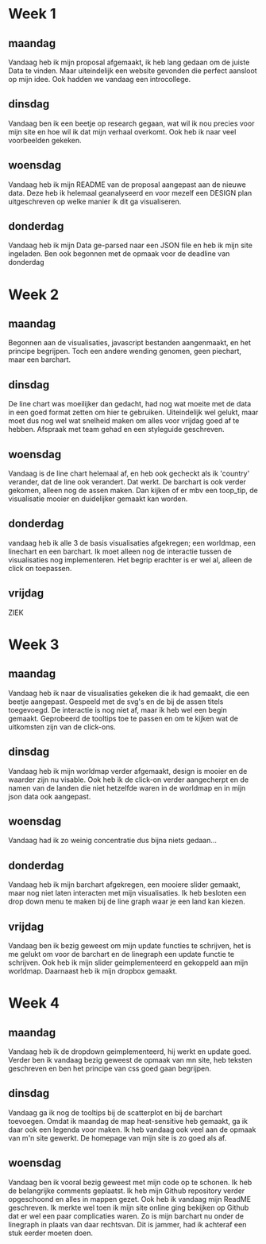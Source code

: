 # Week 1

## maandag
Vandaag heb ik mijn proposal afgemaakt, ik heb lang gedaan om de juiste Data te vinden. Maar uiteindelijk een website gevonden die perfect aansloot op mijn idee. Ook hadden we vandaag een introcollege.

## dinsdag
Vandaag ben ik een beetje op research gegaan, wat wil ik nou precies voor mijn site en hoe wil ik dat mijn verhaal overkomt. Ook heb ik naar veel voorbeelden gekeken.

## woensdag
Vandaag heb ik mijn README van de proposal aangepast aan de nieuwe data. Deze heb ik helemaal geanalyseerd en voor mezelf een DESIGN plan uitgeschreven op welke manier ik dit ga visualiseren.

## donderdag
Vandaag heb ik mijn Data ge-parsed naar een JSON file en heb ik mijn site ingeladen. Ben ook begonnen met de opmaak voor de deadline van donderdag

# Week 2

## maandag
Begonnen aan de visualisaties, javascript bestanden aangenmaakt, en het principe begrijpen. Toch een andere wending genomen, geen piechart, maar een barchart.

## dinsdag
De line chart was moeilijker dan gedacht, had nog wat moeite met de data in een goed format zetten om hier te gebruiken. Uiteindelijk wel gelukt, maar moet dus nog wel wat snelheid maken om alles voor vrijdag goed af te hebben. Afspraak met team gehad en een styleguide geschreven.

## woensdag
Vandaag is de line chart helemaal af, en heb ook gecheckt als ik 'country' verander, dat de line ook verandert. Dat werkt. De barchart is ook verder gekomen, alleen nog de assen maken. Dan kijken of er mbv een toop_tip, de visualisatie mooier en duidelijker gemaakt kan worden.

## donderdag
vandaag heb ik alle 3 de basis visualisaties afgekregen; een worldmap, een linechart en een barchart. Ik moet alleen nog de interactie tussen de visualisaties nog implementeren. Het begrip erachter is er wel al, alleen de click on toepassen.  

## vrijdag
ZIEK

# Week 3

## maandag
Vandaag heb ik naar de visualisaties gekeken die ik had gemaakt, die een beetje aangepast. Gespeeld met de svg's en de bij de assen titels toegevoegd. De interactie is nog niet af, maar ik heb wel een begin gemaakt. Geprobeerd de tooltips toe te passen en om te kijken wat de uitkomsten zijn van de click-ons. 

## dinsdag
Vandaag heb ik mijn worldmap verder afgemaakt, design is mooier en de waarder zijn nu visable. Ook heb ik de click-on verder aangecherpt en de namen van de landen die niet hetzelfde waren in de worldmap en in mijn json data ook aangepast.

## woensdag
Vandaag had ik zo weinig concentratie dus bijna niets gedaan...

## donderdag
Vandaag heb ik mijn barchart afgekregen, een mooiere slider gemaakt, maar nog niet laten interacten met mijn visualisaties. Ik heb besloten een drop down menu te maken bij de line graph waar je een land kan kiezen.

## vrijdag
Vandaag ben ik bezig geweest om mijn update functies te schrijven, het is me gelukt om voor de barchart en de linegraph een update functie te schrijven. Ook heb ik mijn slider geimplementeerd en gekoppeld aan mijn worldmap. Daarnaast heb ik mijn dropbox gemaakt.

# Week 4

## maandag
Vandaag heb ik de dropdown geimplementeerd, hij werkt en update goed. Verder ben ik vandaag bezig geweest de opmaak van mn site, heb teksten geschreven en ben het principe van css goed gaan begrijpen.

## dinsdag
Vandaag ga ik nog de tooltips bij de scatterplot en bij de barchart toevoegen. Omdat ik maandag de map heat-sensitive heb gemaakt, ga ik daar ook een legenda voor maken. Ik heb vandaag ook veel aan de opmaak van m'n site gewerkt. De homepage van mijn site is zo goed als af.

## woensdag
Vandaag ben ik vooral bezig geweest met mijn code op te schonen. Ik heb de belangrijke comments geplaatst. Ik heb mijn Github repository verder opgeschoond en alles in mappen gezet. Ook heb ik vandaag mijn ReadME geschreven. Ik merkte wel toen ik mijn site online ging bekijken op Github dat er wel een paar complicaties waren. Zo is mijn barchart nu onder de linegraph in plaats van daar rechtsvan. Dit is jammer, had ik achteraf een stuk eerder moeten doen.  
